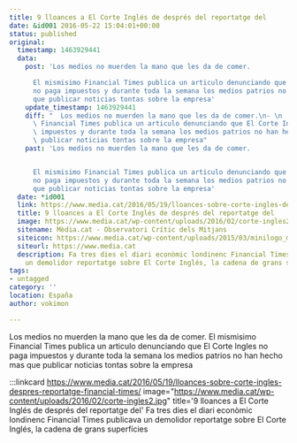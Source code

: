 ```yaml
---
title: 9 lloances a El Corte Inglés de després del reportatge del
date: &id001 2016-05-22 15:04:01+00:00
status: published
original:
  timestamp: 1463929441
  data:
    post: 'Los medios no muerden la mano que les da de comer.

      El mismisimo Financial Times publica un articulo denunciando que El Corte Ingles
      no paga impuestos y durante toda la semana los medios patrios no han hecho mas
      que publicar noticias tontas sobre la empresa'
    update_timestamp: 1463929441
    diff: "  Los medios no muerden la mano que les da de comer.\n- \n  El mismisimo\
      \ Financial Times publica un articulo denunciando que El Corte Ingles no paga\
      \ impuestos y durante toda la semana los medios patrios no han hecho mas que\
      \ publicar noticias tontas sobre la empresa"
    past: 'Los medios no muerden la mano que les da de comer.


      El mismisimo Financial Times publica un articulo denunciando que El Corte Ingles
      no paga impuestos y durante toda la semana los medios patrios no han hecho mas
      que publicar noticias tontas sobre la empresa'
  date: *id001
  link: https://www.media.cat/2016/05/19/lloances-sobre-corte-ingles-despres-reportatge-financial-times/
  title: 9 lloances a El Corte Inglés de després del reportatge del
  image: https://www.media.cat/wp-content/uploads/2016/02/corte-ingles2.jpg
  sitename: Mèdia.cat - Observatori Crític dels Mitjans
  siteicon: https://www.media.cat/wp-content/uploads/2015/03/minilogo_mediacat.png
  siteurl: https://www.media.cat
  description: Fa tres dies el diari econòmic londinenc Financial Times publicava
    un demolidor reportatge sobre El Corte Inglés, la cadena de grans superfícies
tags:
- untagged
category: ''
location: España
author: vokimon

---
```

Los medios no muerden la mano que les da de comer.
El mismisimo Financial Times publica un articulo denunciando que El Corte Ingles no paga impuestos y durante toda la semana los medios patrios no han hecho mas que publicar noticias tontas sobre la empresa

:::linkcard https://www.media.cat/2016/05/19/lloances-sobre-corte-ingles-despres-reportatge-financial-times/ image="https://www.media.cat/wp-content/uploads/2016/02/corte-ingles2.jpg" title='9 lloances a El Corte Inglés de després del reportatge del'
    Fa tres dies el diari econòmic londinenc Financial Times publicava un demolidor reportatge sobre El Corte Inglés, la cadena de grans superfícies

